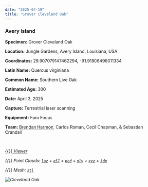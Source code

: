 ```yaml
---
date: "2025-04-19"
title: "Grover Cleveland Oak"
---
```


### Avery Island

**Specimen:** Grover Cleveland Oak

**Location:** Jungle Gardens, Avery Island, Louisiana, USA

**Coordinates:** 29.907079147462294, -91.91806498011334

**Latin Name:** Quercus virginiana

**Common Name:** Southern Live Oak

**Estimated Age:** 300

**Date:** April 3, 2025

**Capture:** Terrestrial laser scanning

**Equipment:** Faro Focus

**Team:** 
[Brendan Harmon](https://baharmon.github.io/),
Carlos Roman,
Cecil Chapman,
& Sebastian Crandall

&nbsp;  

[{{<i class="fas fa-braille">}} Viewer](https://xyz.cct.lsu.edu/data/heritage-trees/cleveland-oak/cleveland-oak.html "Cleveland Oak Viewer")

{{<i class="ms ms-cloud">}} Point Clouds:
[``laz``](https://xyz.cct.lsu.edu/data/heritage-trees/cleveland-oak/cleveland-oak.laz "Cleveland Oak LAZ")
+
[``e57``](https://xyz.cct.lsu.edu/data/heritage-trees/cleveland-oak/cleveland-oak.e57 "Cleveland Oak E57")
+
[``pcd``](https://xyz.cct.lsu.edu/data/heritage-trees/cleveland-oak/cleveland-oak.pcd "Cleveland Oak PCD")
+
[``ply``](https://xyz.cct.lsu.edu/data/heritage-trees/cleveland-oak/cleveland-oak.ply "Cleveland Oak PLY")
+
[``xyz``](https://xyz.cct.lsu.edu/data/heritage-trees/cleveland-oak/cleveland-oak.xyz "Cleveland Oak XYZ")
+
[``3dm``](https://xyz.cct.lsu.edu/data/heritage-trees/cleveland-oak/cleveland-oak.3dm "Cleveland Oak 3DM")

{{<i class="ms ms-polygon">}} Mesh:
[``stl``](https://xyz.cct.lsu.edu/data/heritage-trees/cleveland-oak/cleveland-oak.stl "Cleveland Oak STL")

![Cleveland Oak](../cleveland-oak.webp)

